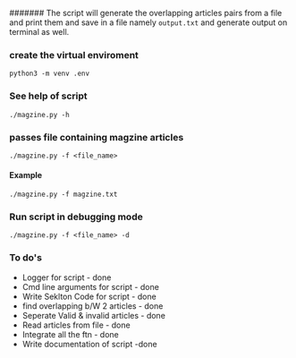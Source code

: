 ####### The script will generate the overlapping articles pairs from a file and print them and save in a file namely `output.txt` and generate output on terminal as well.
### create the virtual enviroment
`python3 -m venv .env`

### See help of script
`./magzine.py -h`

### passes file containing magzine articles
`./magzine.py -f <file_name>`
#### Example
`./magzine.py -f magzine.txt`

### Run script in debugging mode
`./magzine.py -f <file_name> -d`
### To do's
- Logger for script - done
- Cmd line arguments for script - done
- Write Seklton Code for script - done
- find overlapping b/W 2 articles - done
- Seperate Valid & invalid articles - done
- Read articles from file - done
- Integrate all the ftn - done
- Write documentation of script -done
